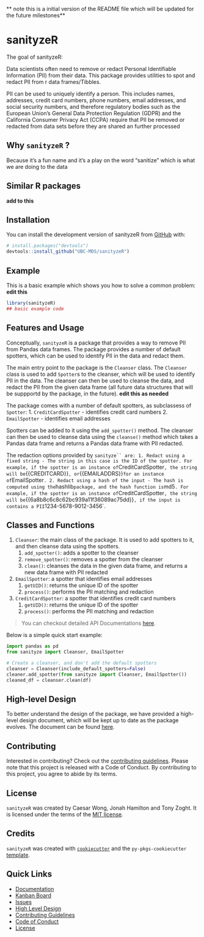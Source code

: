 
\*\* note this is a initial version of the README file which will be
updated for the future milestones\*\*

# sanityzeR

<!-- badges: start -->
<!-- badges: end -->

The goal of sanityzeR:

Data scientists often need to remove or redact Personal Identifiable
Information (PII) from their data. This package provides utilities to
spot and redact PII from r data frames/Tibbles.

PII can be used to uniquely identify a person. This includes names,
addresses, credit card numbers, phone numbers, email addresses, and
social security numbers, and therefore regulatory bodies such as the
European Union’s General Data Protection Regulation (GDPR) and the
California Consumer Privacy Act (CCPA) require that PII be removed or
redacted from data sets before they are shared an further processed

## Why `sanityzeR` ?

Because it’s a fun name and it’s a play on the word “sanitize” which is
what we are doing to the data

## Similar R packages

**add to this**

## Installation

You can install the development version of sanityzeR from
[GitHub](https://github.com/) with:

``` r
# install.packages("devtools")
devtools::install_github("UBC-MDS/sanityzeR")
```

## Example

This is a basic example which shows you how to solve a common problem:
**edit this**

``` r
library(sanityzeR)
## basic example code
```

## Features and Usage

Conceptually, `sanityzeR` is a package that provides a way to remove PII
from Pandas data frames. The package provides a number of default
spotters, which can be used to identify PII in the data and redact them.

The main entry point to the package is the `Cleanser` class. The
`Cleanser` class is used to add `Spotter`s to the cleanser, which will
be used to identify PII in the data. The cleanser can then be used to
cleanse the data, and redact the PII from the given data frame (all
future data structures that will be suppportd by the package, in the
future). **edit this as needed**

The package comes with a number of default spotters, as subclassess of
`Spotter`: 1. `CreditCardSpotter` - identifies credit card numbers 2.
`EmailSpotter` - identifies email addresses

Spotters can be added to it using the `add_spotter()` method. The
cleanser can then be used to cleanse data using the `cleanse()` method
which takes a Pandas data frame and returns a Pandas data frame with PII
redacted.

The redaction options provided by
``` sanityze`` are: 1. Redact using a fixed string - The string in this case is the ID of the spotter. For example, if the spotter is an instance of ```CreditCardSpotter`, the string will be`{{CREDITCARD}}`, or`{{EMAILADDRS}}`for an instance of`EmailSpotter`. 2. Redact using a hash of the input - The hash is computed using the`hashlib`package, and the hash function is`md5`. For example, if the spotter is an instance of`CreditCardSpotter`, the string will be`{{6a8b8c6c8c62bc939a11f36089ac75dd}}`, if the input is contains a PII`1234-5678-9012-3456\`.

## Classes and Functions

1.  `Cleanser`: the main class of the package. It is used to add
    spotters to it, and then cleanse data using the spotters.
    1.  `add_spotter()`: adds a spotter to the cleanser
    2.  `remove_spotter()`: removes a spotter from the cleanser
    3.  `clean()`: cleanses the data in the given data frame, and
        returns a new data frame with PII redacted
2.  `EmailSpotter`: a spotter that identifies email addresses
    1.  `getUID()`: returns the unique ID of the spotter
    2.  `process()`: performs the PII matching and redaction
3.  `CreditCardSpotter`: a spotter that identifies credit card numbers
    1.  `getUID()`: returns the unique ID of the spotter
    2.  `process()`: performs the PII matching and redaction

> You can checkout detailed API Documentations
> [here](https://ubc-mds.github.io/sanityze/).

Below is a simple quick start example:

``` python
import pandas as pd
from sanityze import Cleanser, EmailSpotter

# Create a cleanser, and don't add the default spotters
cleanser = Cleanser(include_default_spotters=False)
cleaner.add_spotter(from sanityze import Cleanser, EmailSpotter())
cleaned_df = cleanser.clean(df)
```

## High-level Design

To better understand the design of the package, we have provided a
high-level design document, which will be kept up to date as the package
evolves. The document can be found [here](HighLevelDesign.md).

## Contributing

Interested in contributing? Check out the [contributing
guidelines](CONTRIBUTING.md). Please note that this project is released
with a Code of Conduct. By contributing to this project, you agree to
abide by its terms.

## License

`sanityzeR` was created by Caesar Wong, Jonah Hamilton and Tony Zoght.
It is licensed under the terms of the [MIT license](LICENSE).

## Credits

`sanityzeR` was created with
[`cookiecutter`](https://cookiecutter.readthedocs.io/en/latest/) and the
`py-pkgs-cookiecutter`
[template](https://github.com/py-pkgs/py-pkgs-cookiecutter).

## Quick Links

- [Documentation](https://ubc-mds.github.io/sanityze/)
- [Kanban Board](https://github.com/orgs/UBC-MDS/projects/15)
- [Issues](https://github.com/UBC-MDS/sanityze/issues)
- [High Level Design](HighLevelDesign.md)
- [Contributing Guidelines](CONTRIBUTING.md)
- [Code of Conduct](CODE_OF_CONDUCT.md)
- [License](LICENSE)

